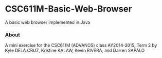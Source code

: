 CSC611M-Basic-Web-Browser
=========================
A basic web browser implemented in Java

### About
A mini exercise for the CSC611M (ADVANOS) class AY2014-2015, Term 2
by Kyle DELA CRUZ, Kristine KALAW, Kevin RIVERA, and Darren SAPALO
